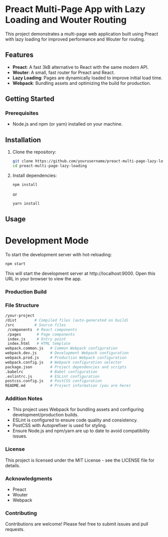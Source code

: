 # Preact Multi-Page App with Lazy Loading and Wouter Routing

This project demonstrates a multi-page web application built using Preact with lazy loading for improved performance and Wouter for routing.

## Features

- **Preact**: A fast 3kB alternative to React with the same modern API.
- **Wouter**: A small, fast router for Preact and React.
- **Lazy Loading**: Pages are dynamically loaded to improve initial load time.
- **Webpack**: Bundling assets and optimizing the build for production.

## Getting Started

### Prerequisites

- Node.js and npm (or yarn) installed on your machine.

## Installation

1. Clone the repository:

   ```bash
   git clone https://github.com/yourusername/preact-multi-page-lazy-loading.git
   cd preact-multi-page-lazy-loading
   ```
2. Install dependencies:

   ```bash
   npm install
   ```
   or
      ```bash
   yarn install
   ```

## Usage
# Development Mode

   To start the development server with hot-reloading:



   ```bash
   npm start
   ```
This will start the development server at http://localhost:9000. Open this URL in your browser to view the app.
### Production Build
### File Structure

   ```bash
/your-project
  /dist        # Compiled files (auto-generated on build)
  /src         # Source files
    /components  # React components
    /pages       # Page components
    index.js     # Entry point
    index.html   # HTML template
  webpack.common.js   # Common Webpack configuration
  webpack.dev.js      # Development Webpack configuration
  webpack.prod.js     # Production Webpack configuration
  webpack.config.js   # Webpack configuration selector
  package.json        # Project dependencies and scripts
  .babelrc            # Babel configuration
  .eslintrc.js        # ESLint configuration
  postcss.config.js   # PostCSS configuration
  README.md           # Project information (you are here)
  ```
### Addition Notes

- This project uses Webpack for bundling assets and configuring development/production builds.
- ESLint is configured to ensure code quality and consistency.
- PostCSS with Autoprefixer is used for styling.
- Ensure Node.js and npm/yarn are up to date to avoid compatibility issues.
### License
This project is licensed under the MIT License - see the LICENSE file for details.
### Acknowledgments
- Preact
- Wouter
- Webpack
### Contributing
Contributions are welcome! Please feel free to submit issues and pull requests.


